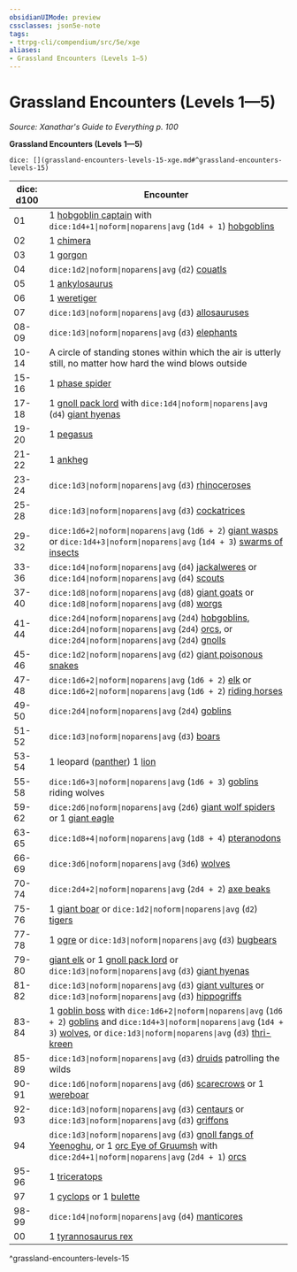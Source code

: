 ```yaml
---
obsidianUIMode: preview
cssclasses: json5e-note
tags:
- ttrpg-cli/compendium/src/5e/xge
aliases:
- Grassland Encounters (Levels 1—5)
---
```

# Grassland Encounters (Levels 1—5)
*Source: Xanathar's Guide to Everything p. 100* 

**Grassland Encounters (Levels 1—5)**

`dice: [](grassland-encounters-levels-15-xge.md#^grassland-encounters-levels-15)`

| dice: d100 | Encounter |
|------------|-----------|
| 01 | 1 [hobgoblin captain](/3-Mechanics/CLI/bestiary/fey/hobgoblin-captain-xmm.md) with `dice:1d4+1\|noform\|noparens\|avg` (`1d4 + 1`) [hobgoblins](/3-Mechanics/CLI/bestiary/fey/hobgoblin-warrior-xmm.md) |
| 02 | 1 [chimera](/3-Mechanics/CLI/bestiary/monstrosity/chimera-xmm.md) |
| 03 | 1 [gorgon](/3-Mechanics/CLI/bestiary/construct/gorgon-xmm.md) |
| 04 | `dice:1d2\|noform\|noparens\|avg` (`d2`) [couatls](/3-Mechanics/CLI/bestiary/celestial/couatl-xmm.md) |
| 05 | 1 [ankylosaurus](/3-Mechanics/CLI/bestiary/beast/ankylosaurus-xmm.md) |
| 06 | 1 [weretiger](/3-Mechanics/CLI/bestiary/monstrosity/weretiger-xmm.md) |
| 07 | `dice:1d3\|noform\|noparens\|avg` (`d3`) [allosauruses](/3-Mechanics/CLI/bestiary/beast/allosaurus-xmm.md) |
| 08-09 | `dice:1d3\|noform\|noparens\|avg` (`d3`) [elephants](/3-Mechanics/CLI/bestiary/beast/elephant-xmm.md) |
| 10-14 | A circle of standing stones within which the air is utterly still, no matter how hard the wind blows outside |
| 15-16 | 1 [phase spider](/3-Mechanics/CLI/bestiary/monstrosity/phase-spider-xmm.md) |
| 17-18 | 1 [gnoll pack lord](/3-Mechanics/CLI/bestiary/fiend/gnoll-pack-lord-xmm.md) with `dice:1d4\|noform\|noparens\|avg` (`d4`) [giant hyenas](/3-Mechanics/CLI/bestiary/beast/giant-hyena-xmm.md) |
| 19-20 | 1 [pegasus](/3-Mechanics/CLI/bestiary/celestial/pegasus-xmm.md) |
| 21-22 | 1 [ankheg](/3-Mechanics/CLI/bestiary/monstrosity/ankheg-xmm.md) |
| 23-24 | `dice:1d3\|noform\|noparens\|avg` (`d3`) [rhinoceroses](/3-Mechanics/CLI/bestiary/beast/rhinoceros-xmm.md) |
| 25-28 | `dice:1d3\|noform\|noparens\|avg` (`d3`) [cockatrices](/3-Mechanics/CLI/bestiary/monstrosity/cockatrice-xmm.md) |
| 29-32 | `dice:1d6+2\|noform\|noparens\|avg` (`1d6 + 2`) [giant wasps](/3-Mechanics/CLI/bestiary/beast/giant-wasp-xmm.md) or `dice:1d4+3\|noform\|noparens\|avg` (`1d4 + 3`) [swarms of insects](/3-Mechanics/CLI/bestiary/beast/swarm-of-insects-xmm.md) |
| 33-36 | `dice:1d4\|noform\|noparens\|avg` (`d4`) [jackalweres](/3-Mechanics/CLI/bestiary/fiend/jackalwere-xmm.md) or `dice:1d4\|noform\|noparens\|avg` (`d4`) [scouts](/3-Mechanics/CLI/bestiary/humanoid/scout-xmm.md) |
| 37-40 | `dice:1d8\|noform\|noparens\|avg` (`d8`) [giant goats](/3-Mechanics/CLI/bestiary/beast/giant-goat-xmm.md) or `dice:1d8\|noform\|noparens\|avg` (`d8`) [worgs](/3-Mechanics/CLI/bestiary/fey/worg-xmm.md) |
| 41-44 | `dice:2d4\|noform\|noparens\|avg` (`2d4`) [hobgoblins](/3-Mechanics/CLI/bestiary/fey/hobgoblin-warrior-xmm.md), `dice:2d4\|noform\|noparens\|avg` (`2d4`) [orcs](/3-Mechanics/CLI/bestiary/humanoid/tough-xmm.md), or `dice:2d4\|noform\|noparens\|avg` (`2d4`) [gnolls](/3-Mechanics/CLI/bestiary/fiend/gnoll-warrior-xmm.md) |
| 45-46 | `dice:1d2\|noform\|noparens\|avg` (`d2`) [giant poisonous snakes](/3-Mechanics/CLI/bestiary/beast/giant-venomous-snake-xmm.md) |
| 47-48 | `dice:1d6+2\|noform\|noparens\|avg` (`1d6 + 2`) [elk](/3-Mechanics/CLI/bestiary/beast/elk-xmm.md) or `dice:1d6+2\|noform\|noparens\|avg` (`1d6 + 2`) [riding horses](/3-Mechanics/CLI/bestiary/beast/riding-horse-xmm.md) |
| 49-50 | `dice:2d4\|noform\|noparens\|avg` (`2d4`) [goblins](/3-Mechanics/CLI/bestiary/fey/goblin-warrior-xmm.md) |
| 51-52 | `dice:1d3\|noform\|noparens\|avg` (`d3`) [boars](/3-Mechanics/CLI/bestiary/beast/boar-xmm.md) |
| 53-54 | 1 leopard ([panther](/3-Mechanics/CLI/bestiary/beast/panther-xmm.md)) 1 [lion](/3-Mechanics/CLI/bestiary/beast/lion-xmm.md) |
| 55-58 | `dice:1d6+3\|noform\|noparens\|avg` (`1d6 + 3`) [goblins](/3-Mechanics/CLI/bestiary/fey/goblin-warrior-xmm.md) riding wolves |
| 59-62 | `dice:2d6\|noform\|noparens\|avg` (`2d6`) [giant wolf spiders](/3-Mechanics/CLI/bestiary/beast/giant-wolf-spider-xmm.md) or 1 [giant eagle](/3-Mechanics/CLI/bestiary/celestial/giant-eagle-xmm.md) |
| 63-65 | `dice:1d8+4\|noform\|noparens\|avg` (`1d8 + 4`) [pteranodons](/3-Mechanics/CLI/bestiary/beast/pteranodon-xmm.md) |
| 66-69 | `dice:3d6\|noform\|noparens\|avg` (`3d6`) [wolves](/3-Mechanics/CLI/bestiary/beast/wolf-xmm.md) |
| 70-74 | `dice:2d4+2\|noform\|noparens\|avg` (`2d4 + 2`) [axe beaks](/3-Mechanics/CLI/bestiary/monstrosity/axe-beak-xmm.md) |
| 75-76 | 1 [giant boar](/3-Mechanics/CLI/bestiary/beast/giant-boar-xmm.md) or `dice:1d2\|noform\|noparens\|avg` (`d2`) [tigers](/3-Mechanics/CLI/bestiary/beast/tiger-xmm.md) |
| 77-78 | 1 [ogre](/3-Mechanics/CLI/bestiary/giant/ogre-xmm.md) or `dice:1d3\|noform\|noparens\|avg` (`d3`) [bugbears](/3-Mechanics/CLI/bestiary/fey/bugbear-warrior-xmm.md) |
| 79-80 | [giant elk](/3-Mechanics/CLI/bestiary/celestial/giant-elk-xmm.md) or 1 [gnoll pack lord](/3-Mechanics/CLI/bestiary/fiend/gnoll-pack-lord-xmm.md) or `dice:1d3\|noform\|noparens\|avg` (`d3`) [giant hyenas](/3-Mechanics/CLI/bestiary/beast/giant-hyena-xmm.md) |
| 81-82 | `dice:1d3\|noform\|noparens\|avg` (`d3`) [giant vultures](/3-Mechanics/CLI/bestiary/monstrosity/giant-vulture-xmm.md) or `dice:1d3\|noform\|noparens\|avg` (`d3`) [hippogriffs](/3-Mechanics/CLI/bestiary/monstrosity/hippogriff-xmm.md) |
| 83-84 | 1 [goblin boss](/3-Mechanics/CLI/bestiary/fey/goblin-boss-xmm.md) with `dice:1d6+2\|noform\|noparens\|avg` (`1d6 + 2`) [goblins](/3-Mechanics/CLI/bestiary/fey/goblin-warrior-xmm.md) and `dice:1d4+3\|noform\|noparens\|avg` (`1d4 + 3`) [wolves](/3-Mechanics/CLI/bestiary/beast/wolf-xmm.md), or `dice:1d3\|noform\|noparens\|avg` (`d3`) [thri-kreen](/3-Mechanics/CLI/bestiary/monstrosity/thri-kreen-marauder-xmm.md) |
| 85-89 | `dice:1d3\|noform\|noparens\|avg` (`d3`) [druids](/3-Mechanics/CLI/bestiary/humanoid/druid-xmm.md) patrolling the wilds |
| 90-91 | `dice:1d6\|noform\|noparens\|avg` (`d6`) [scarecrows](/3-Mechanics/CLI/bestiary/construct/scarecrow-xmm.md) or 1 [wereboar](/3-Mechanics/CLI/bestiary/monstrosity/wereboar-xmm.md) |
| 92-93 | `dice:1d3\|noform\|noparens\|avg` (`d3`) [centaurs](/3-Mechanics/CLI/bestiary/fey/centaur-trooper-xmm.md) or `dice:1d3\|noform\|noparens\|avg` (`d3`) [griffons](/3-Mechanics/CLI/bestiary/monstrosity/griffon-xmm.md) |
| 94 | `dice:1d3\|noform\|noparens\|avg` (`d3`) [gnoll fangs of Yeenoghu](/3-Mechanics/CLI/bestiary/fiend/gnoll-fang-of-yeenoghu-xmm.md), or 1 [orc Eye of Gruumsh](/3-Mechanics/CLI/bestiary/humanoid/cultist-fanatic-xmm.md) with `dice:2d4+1\|noform\|noparens\|avg` (`2d4 + 1`) [orcs](/3-Mechanics/CLI/bestiary/humanoid/tough-xmm.md) |
| 95-96 | 1 [triceratops](/3-Mechanics/CLI/bestiary/beast/triceratops-xmm.md) |
| 97 | 1 [cyclops](/3-Mechanics/CLI/bestiary/giant/cyclops-sentry-xmm.md) or 1 [bulette](/3-Mechanics/CLI/bestiary/monstrosity/bulette-xmm.md) |
| 98-99 | `dice:1d4\|noform\|noparens\|avg` (`d4`) [manticores](/3-Mechanics/CLI/bestiary/monstrosity/manticore-xmm.md) |
| 00 | 1 [tyrannosaurus rex](/3-Mechanics/CLI/bestiary/beast/tyrannosaurus-rex-xmm.md) |
^grassland-encounters-levels-15